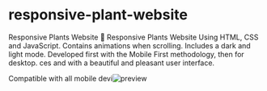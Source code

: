 # responsive-plant-website
Responsive Plants Website 🎍 
Responsive Plants Website Using HTML, CSS and JavaScript.
Contains animations when scrolling.
Includes a dark and light mode.
Developed first with the Mobile First methodology, then for desktop. 
ces and with a beautiful and pleasant user interface.

Compatible with all mobile devi![preview](https://user-images.githubusercontent.com/79356017/186485213-9db890c7-892a-4fae-b073-1f230c10a4ce.jpg)

